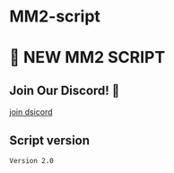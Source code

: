 # MM2-script
# 🚀 NEW MM2 SCRIPT 

## Join Our Discord! 🔗
[join dsicord]([https://discord.gg/YOUR_INVITE_LINK](https://discord.gg/hkSMfsZAeR))

## Script version
`Version 2.0`



